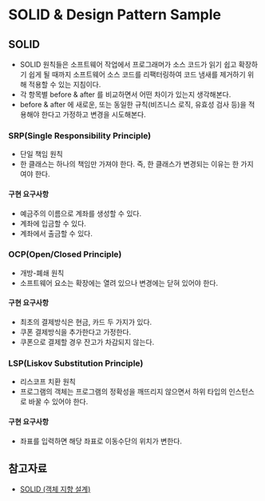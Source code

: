 # SOLID & Design Pattern Sample

## SOLID

- SOLID 원칙들은 소프트웨어 작업에서 프로그래머가 소스 코드가 읽기 쉽고 확장하기 쉽게 될 때까지 소프트웨어 소스 코드를 리팩터링하여 코드 냄새를 제거하기 위해 적용할 수 있는 지침이다.
- 각 항목별 before & after 를 비교하면서 어떤 차이가 있는지 생각해본다.
- before & after 에 새로운, 또는 동일한 규칙(비즈니스 로직, 유효성 검사 등)을 적용해야 한다고 가정하고 변경을 시도해본다.

### SRP(Single Responsibility Principle)

- 단일 책임 원칙
- 한 클래스는 하나의 책임만 가져야 한다. 즉, 한 클래스가 변경되는 이유는 한 가지여야 한다.

#### 구현 요구사항

- 예금주의 이름으로 계좌를 생성할 수 있다.
- 계좌에 입금할 수 있다.
- 계좌에서 출금할 수 있다.

### OCP(Open/Closed Principle)

- 개방-폐쇄 원칙
- 소프트웨어 요소는 확장에는 열려 있으나 변경에는 닫혀 있어야 한다.

#### 구현 요구사항

- 최초의 결제방식은 현금, 카드 두 가지가 있다.
- 쿠폰 결제방식을 추가한다고 가정한다.
- 쿠폰으로 결제할 경우 잔고가 차감되지 않는다.

### LSP(Liskov Substitution Principle)

- 리스코프 치환 원칙
- 프로그램의 객체는 프로그램의 정확성을 깨뜨리지 않으면서 하위 타입의 인스턴스로 바꿀 수 있어야 한다.

#### 구현 요구사항

- 좌표를 입력하면 해당 좌표로 이동수단의 위치가 변한다.

## 참고자료

- [SOLID (객체 지향 설계)](https://ko.wikipedia.org/wiki/SOLID_(%EA%B0%9D%EC%B2%B4_%EC%A7%80%ED%96%A5_%EC%84%A4%EA%B3%84)) 



